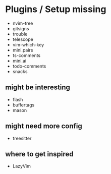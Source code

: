 # Plugins / Setup missing

- nvim-tree
- gitsigns
- trouble
- telescope
- vim-which-key
- mini.pairs
- ts-comments
- mini.ai
- todo-comments
- snacks

## might be interesting

- flash
- buffertags
- mason

## might need more config

- treesitter

## where to get inspired

- LazyVim
